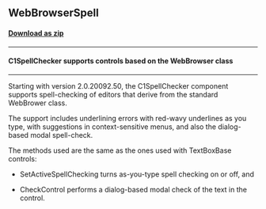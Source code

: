 ## WebBrowserSpell
#### [Download as zip](https://grapecity.github.io/DownGit/#/home?url=https://github.com/GrapeCity/ComponentOne-WinForms-Samples/tree/master/NetFramework\SpellChecker\CS\WebBrowserSpell)
____
#### C1SpellChecker supports controls based on the WebBrowser class
____
Starting with version 2.0.20092.50, the C1SpellChecker component supports spell-checking of editors that derive from the standard WebBrower class. 

The support includes underlining errors with red-wavy underlines as you type, with suggestions in context-sensitive menus, and also the dialog-based modal spell-check. 

The methods used are the same as the ones used with TextBoxBase controls: 

- SetActiveSpellChecking turns as-you-type spell checking on or off, and 

- CheckControl performs a dialog-based modal check of the text in the control. 